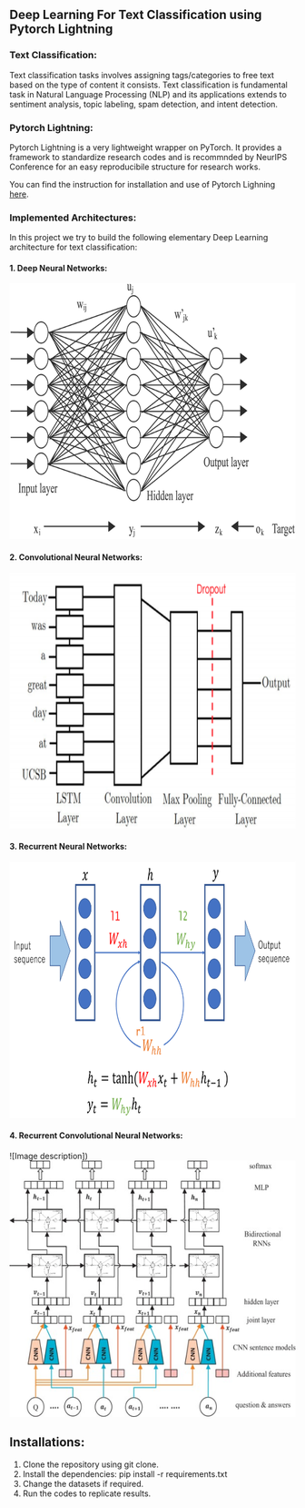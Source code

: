 
## Deep Learning For Text Classification using Pytorch Lightning

### Text Classification:

Text classification tasks involves assigning tags/categories to free text based on the type of content it consists. Text classification is fundamental task in Natural Language Processing (NLP) and its applications extends to sentiment analysis, topic labeling, spam detection, and intent detection.

### Pytorch Lightning:

Pytorch Lightning is a very lightweight wrapper on PyTorch. It provides a framework to standardize research codes and is recommnded by NeurIPS Conference for an easy reproducibile structure for research works.

You can find the instruction for installation and use of Pytorch Lighning [here](https://github.com/williamFalcon/pytorch-lightning).

### Implemented Architectures:
 In this project we try to build the following elementary Deep Learning architecture for text classification:

#### 1. Deep Neural Networks:

<img src="https://github.com/Shivam0712/DeepLearningProjects/blob/master/DL_for_TextClassification/images/DNN_head.png" width="600" height="450">

#### 2. Convolutional Neural Networks:

<img src="https://github.com/Shivam0712/DeepLearningProjects/blob/master/DL_for_TextClassification/images/CNN_head.png" width="600" height="450">

#### 3. Recurrent Neural Networks:

<img src="https://github.com/Shivam0712/DeepLearningProjects/blob/master/DL_for_TextClassification/images/RNN_head.png" width="600" height="450">

#### 4. Recurrent Convolutional Neural Networks:
![Image description])
<img src="https://github.com/Shivam0712/DeepLearningProjects/blob/master/DL_for_TextClassification/images/RCNN_Head.jpg" width="600" height="450">

## Installations:
1. Clone the repository using git clone.
2. Install the dependencies: pip install -r requirements.txt
3. Change the datasets if required.
4. Run the codes to replicate results.



